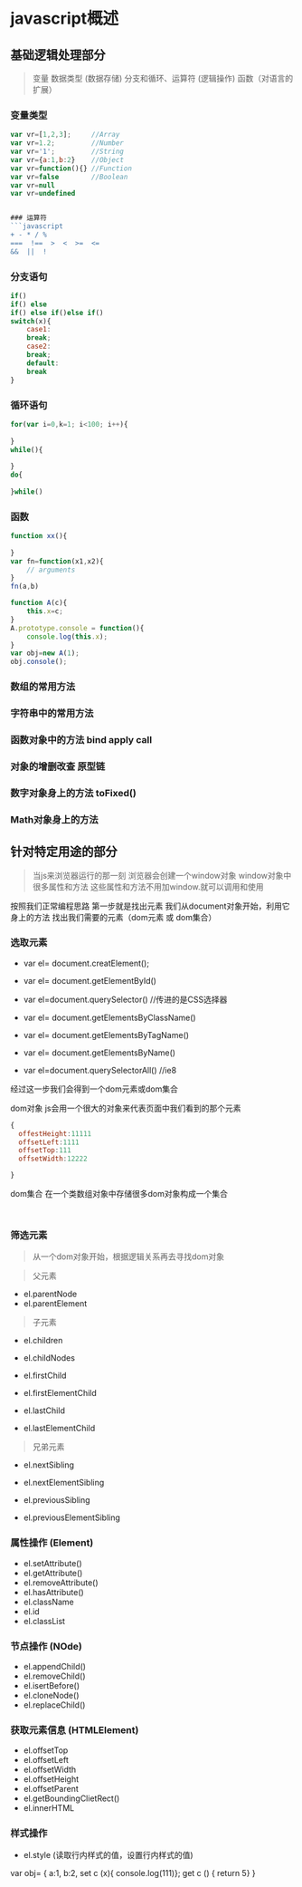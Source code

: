 # javascript概述

## 基础逻辑处理部分

> 变量 数据类型    (数据存储)
> 分支和循环、运算符      (逻辑操作)
> 函数（对语言的扩展）

### 变量类型

```javascript
var vr=[1,2,3];     //Array
var vr=1.2;         //Number
var vr='1';         //String
var vr={a:1,b:2}    //Object
var vr=function(){} //Function
var vr=false        //Boolean
var vr=null         
var vr=undefined   


### 运算符
```javascript
+ - * / %
===  !==  >  <  >=  <=
&&  ||  !
```


### 分支语句
```javascript
if()
if() else
if() else if()else if()
switch(x){
	case1:	
	break;
	case2:
	break;
	default:
	break
}
```

### 循环语句
```javascript
for(var i=0,k=1; i<100; i++){
	
}
while(){
	
}
do{
	
}while()
```

### 函数
```javascript
function xx(){
	
}
var fn=function(x1,x2){
	// arguments
}
fn(a,b)

function A(c){
	this.x=c;
}
A.prototype.console = function(){
	console.log(this.x);
}
var obj=new A(1);
obj.console();
```
### 数组的常用方法
### 字符串中的常用方法
### 函数对象中的方法  bind apply call
### 对象的增删改查 原型链
### 数字对象身上的方法  toFixed()
### Math对象身上的方法



## 针对特定用途的部分

> 当js来浏览器运行的那一刻
> 浏览器会创建一个window对象
> window对象中很多属性和方法
> 这些属性和方法不用加window.就可以调用和使用

按照我们正常编程思路
第一步就是找出元素
我们从document对象开始，利用它身上的方法
找出我们需要的元素（dom元素 或 dom集合）

### 选取元素
*  var el= document.creatElement();
*  var el= document.getElementById()
*  var el=document.querySelector()           //传进的是CSS选择器

*  var el= document.getElementsByClassName()
*  var el= document.getElementsByTagName()
*  var el= document.getElementsByName()
*  var el=document.querySelectorAll()          //ie8

经过这一步我们会得到一个dom元素或dom集合

dom对象
js会用一个很大的对象来代表页面中我们看到的那个元素
```javascript
{
  offestHeight:11111
  offsetLeft:1111
  offsetTop:111
  offsetWidth:12222

}
```
dom集合
在一个类数组对象中存储很多dom对象构成一个集合
```javascript



```

### 筛选元素
>从一个dom对象开始，根据逻辑关系再去寻找dom对象

>父元素
* el.parentNode
* el.parentElement

>子元素
* el.children
* el.childNodes

* el.firstChild
* el.firstElementChild

* el.lastChild
* el.lastElementChild

>兄弟元素
* el.nextSibling
* el.nextElementSibling

* el.previousSibling
* el.previousElementSibling

### 属性操作  (Element)

* el.setAttribute()
* el.getAttribute()
* el.removeAttribute()
* el.hasAttribute()
* el.className
* el.id
* el.classList

### 节点操作  (NOde)

* el.appendChild()
* el.removeChild()
* el.isertBefore()
* el.cloneNode()
* el.replaceChild()

### 获取元素信息  (HTMLElement)

* el.offsetTop
* el.offsetLeft
* el.offsetWidth
* el.offsetHeight
* el.offsetParent
* el.getBoundingClietRect()
* el.innerHTML

### 样式操作
* el.style (读取行内样式的值，设置行内样式的值)



var obj= {
	a:1,
	b:2,
	set c (x){ console.log(111)};
	get c () { return 5}
}
